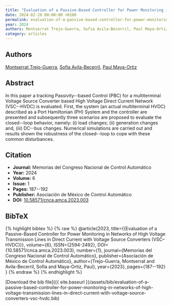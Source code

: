 ```yaml
---
title: "Evaluation of a Passive-Based Controller for Power Monitoring in Networks of High Voltage Transmission Lines in Direct Current with Voltage Source Converters (VSC–HVDC)"
date: 2024-02-20 00:00:00 +0100
permalink: evaluation-of-a-passive-based-controller-for-power-monitoring-in-networks-of-high-voltage-transmission-lines-in-direct-current-with-voltage-source-converters-vsc-hvdc
year: 2024
authors: Montserrat Trejo-Guerra, Sofia Avila-Becerril, Paul Maya-Ortiz
category: articles
---
```

 
## Authors
[Montserrat Trejo-Guerra](authors/montserrat-trejo-guerra), [Sofia Avila-Becerril](authors/sofia-avila-becerril), [Paul Maya-Ortiz](authors/paul-maya-ortiz)
 
## Abstract
In this paper a tracking Passivity--based Control (PBC) for a multiterminal Voltage Source Converter based High Voltage Direct Current Network (VSC--HVDC) is evaluated. First, the system (an actual multiterminal HVDC) described as a Port Hamiltonian (PH) System and the controller are presented and subsequently three scenarios are proposed to evaluate the closed--loop behavior, namely: (i) load changes; (ii) generation changes and, (iii) DC--bus changes. Numerical simulations are carried out and results shown the robustness of the closed--loop to cope with these common disturbances.
 
## Citation
- **Journal:** Memorias del Congreso Nacional de Control Automático
- **Year:** 2024
- **Volume:** 6
- **Issue:** 1
- **Pages:** 187--192
- **Publisher:** Asociación de México de Control Automático
- **DOI:** [10.58571/cnca.amca.2023.003](https://doi.org/10.58571/cnca.amca.2023.003)
 
## BibTeX
{% highlight bibtex %}
{% raw %}
@article{2023,
  title={{Evaluation of a Passive-Based Controller for Power Monitoring in Networks of High Voltage Transmission Lines in Direct Current with Voltage Source Converters (VSC–HVDC)}},
  volume={6},
  ISSN={2594-2492},
  DOI={10.58571/cnca.amca.2023.003},
  number={1},
  journal={Memorias del Congreso Nacional de Control Automático},
  publisher={Asociación de México de Control Automático},
  author={Trejo-Guerra, Montserrat and Avila-Becerril, Sofia and Maya-Ortiz, Paul},
  year={2023},
  pages={187--192}
}
{% endraw %}
{% endhighlight %}
 
[Download the bib file]({{ site.baseurl }}/assets/bib/evaluation-of-a-passive-based-controller-for-power-monitoring-in-networks-of-high-voltage-transmission-lines-in-direct-current-with-voltage-source-converters-vsc-hvdc.bib)
 
